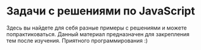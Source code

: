 # Задачи с решениями по JavaScript
Здесь вы найдете для себя разные примеры с решениями и можете попрактиковаться. 
Данный материал предназначен для закрепления тем после изучения.
Приятного программирования :)

